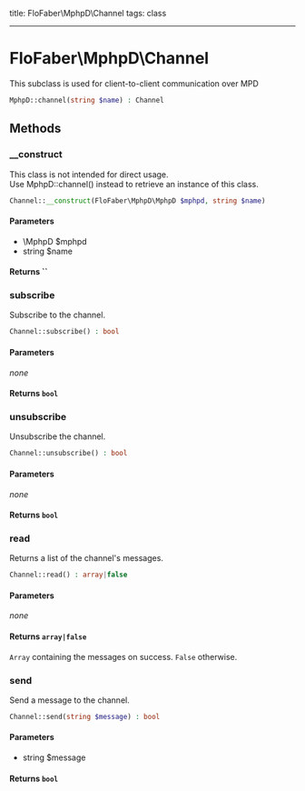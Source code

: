 title: FloFaber\MphpD\Channel
tags: class

---

<h1 class="method-name">FloFaber\MphpD\Channel</h1>
<p>This subclass is used for client-to-client communication over MPD<br></p>

```php
MphpD::channel(string $name) : Channel
```

## Methods

<div class="method">
<h3 class="method-name">__construct</h3>
<p>This class is not intended for direct usage.<br>Use MphpD::channel() instead to retrieve an instance of this class.</p>

```php
Channel::__construct(FloFaber\MphpD\MphpD $mphpd, string $name)
```

#### Parameters

*  \MphpD $mphpd
*  string $name


#### Returns ``



</div><div class="method">
<h3 class="method-name">subscribe</h3>
<p>Subscribe to the channel.<br></p>

```php
Channel::subscribe() : bool
```

#### Parameters

*none*


#### Returns `bool`




</div><div class="method">
<h3 class="method-name">unsubscribe</h3>
<p>Unsubscribe the channel.<br></p>

```php
Channel::unsubscribe() : bool
```

#### Parameters

*none*


#### Returns `bool`




</div><div class="method">
<h3 class="method-name">read</h3>
<p>Returns a list of the channel's messages.<br></p>

```php
Channel::read() : array|false
```

#### Parameters

*none*


#### Returns `array|false`

`Array` containing the messages on success. `False` otherwise.


</div><div class="method">
<h3 class="method-name">send</h3>
<p>Send a message to the channel.<br></p>

```php
Channel::send(string $message) : bool
```

#### Parameters

*  string $message


#### Returns `bool`




</div>